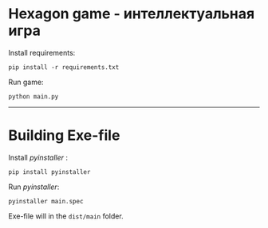<h1>Hexagon game - интеллектуальная игра</h1>
Install requirements:

```
pip install -r requirements.txt
```
Run game:

```
python main.py
```

***
<h1>Building Exe-file</h1>

Install _pyinstaller_ :

```
pip install pyinstaller
```

Run _pyinstaller_:

```
pyinstaller main.spec
```

Exe-file will in the `dist/main` folder.
